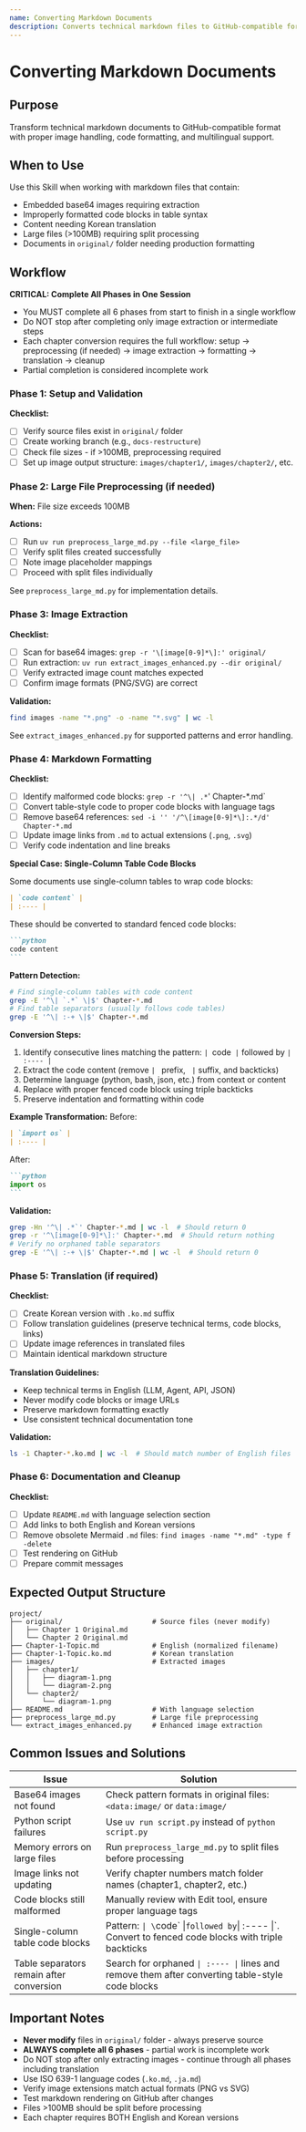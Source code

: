 ```yaml
---
name: Converting Markdown Documents
description: Converts technical markdown files to GitHub-compatible format. Use when base64 images need extraction, code blocks need formatting fixes, or Korean translations are required. Handles large files automatically.
---
```


# Converting Markdown Documents

## Purpose
Transform technical markdown documents to GitHub-compatible format with proper image handling, code formatting, and multilingual support.

## When to Use
Use this Skill when working with markdown files that contain:
- Embedded base64 images requiring extraction
- Improperly formatted code blocks in table syntax
- Content needing Korean translation
- Large files (>100MB) requiring split processing
- Documents in `original/` folder needing production formatting

## Workflow

**CRITICAL: Complete All Phases in One Session**
- You MUST complete all 6 phases from start to finish in a single workflow
- Do NOT stop after completing only image extraction or intermediate steps
- Each chapter conversion requires the full workflow: setup → preprocessing (if needed) → image extraction → formatting → translation → cleanup
- Partial completion is considered incomplete work

### Phase 1: Setup and Validation
**Checklist:**
- [ ] Verify source files exist in `original/` folder
- [ ] Create working branch (e.g., `docs-restructure`)
- [ ] Check file sizes - if >100MB, preprocessing required
- [ ] Set up image output structure: `images/chapter1/`, `images/chapter2/`, etc.

### Phase 2: Large File Preprocessing (if needed)
**When:** File size exceeds 100MB

**Actions:**
- [ ] Run `uv run preprocess_large_md.py --file <large_file>`
- [ ] Verify split files created successfully
- [ ] Note image placeholder mappings
- [ ] Proceed with split files individually

See `preprocess_large_md.py` for implementation details.

### Phase 3: Image Extraction
**Checklist:**
- [ ] Scan for base64 images: `grep -r '\[image[0-9]*\]:' original/`
- [ ] Run extraction: `uv run extract_images_enhanced.py --dir original/`
- [ ] Verify extracted image count matches expected
- [ ] Confirm image formats (PNG/SVG) are correct

**Validation:**
```bash
find images -name "*.png" -o -name "*.svg" | wc -l
```

See `extract_images_enhanced.py` for supported patterns and error handling.

### Phase 4: Markdown Formatting
**Checklist:**
- [ ] Identify malformed code blocks: `grep -r '^\| .*`' Chapter-*.md`
- [ ] Convert table-style code to proper code blocks with language tags
- [ ] Remove base64 references: `sed -i '' '/^\[image[0-9]*\]:.*/d' Chapter-*.md`
- [ ] Update image links from `.md` to actual extensions (`.png`, `.svg`)
- [ ] Verify code indentation and line breaks

**Special Case: Single-Column Table Code Blocks**

Some documents use single-column tables to wrap code blocks:
```markdown
| `code content` |
| :---- |
```

These should be converted to standard fenced code blocks:
````markdown
```python
code content
```
````

**Pattern Detection:**
```bash
# Find single-column tables with code content
grep -E '^\| `.*` \|$' Chapter-*.md
# Find table separators (usually follows code tables)
grep -E '^\| :-+ \|$' Chapter-*.md
```

**Conversion Steps:**
1. Identify consecutive lines matching the pattern: `| `code` |` followed by `| :---- |`
2. Extract the code content (remove `| ` prefix, ` |` suffix, and backticks)
3. Determine language (python, bash, json, etc.) from context or content
4. Replace with proper fenced code block using triple backticks
5. Preserve indentation and formatting within code

**Example Transformation:**
Before:
```markdown
| `import os` |
| :---- |
```

After:
````markdown
```python
import os
```
````

**Validation:**
```bash
grep -Hn '^\| .*`' Chapter-*.md | wc -l  # Should return 0
grep -r '^\[image[0-9]*\]:' Chapter-*.md  # Should return nothing
# Verify no orphaned table separators
grep -E '^\| :-+ \|$' Chapter-*.md | wc -l  # Should return 0
```

### Phase 5: Translation (if required)
**Checklist:**
- [ ] Create Korean version with `.ko.md` suffix
- [ ] Follow translation guidelines (preserve technical terms, code blocks, links)
- [ ] Update image references in translated files
- [ ] Maintain identical markdown structure

**Translation Guidelines:**
- Keep technical terms in English (LLM, Agent, API, JSON)
- Never modify code blocks or image URLs
- Preserve markdown formatting exactly
- Use consistent technical documentation tone

**Validation:**
```bash
ls -1 Chapter-*.ko.md | wc -l  # Should match number of English files
```

### Phase 6: Documentation and Cleanup
**Checklist:**
- [ ] Update `README.md` with language selection section
- [ ] Add links to both English and Korean versions
- [ ] Remove obsolete Mermaid `.md` files: `find images -name "*.md" -type f -delete`
- [ ] Test rendering on GitHub
- [ ] Prepare commit messages

## Expected Output Structure
```
project/
├── original/                      # Source files (never modify)
│   ├── Chapter 1 Original.md
│   └── Chapter 2 Original.md
├── Chapter-1-Topic.md             # English (normalized filename)
├── Chapter-1-Topic.ko.md          # Korean translation
├── images/                        # Extracted images
│   ├── chapter1/
│   │   ├── diagram-1.png
│   │   └── diagram-2.png
│   └── chapter2/
│       └── diagram-1.png
├── README.md                      # With language selection
├── preprocess_large_md.py         # Large file preprocessing
└── extract_images_enhanced.py     # Enhanced image extraction
```

## Common Issues and Solutions

| Issue | Solution |
|-------|----------|
| Base64 images not found | Check pattern formats in original files: `<data:image/` or `data:image/` |
| Python script failures | Use `uv run script.py` instead of `python script.py` |
| Memory errors on large files | Run `preprocess_large_md.py` to split files before processing |
| Image links not updating | Verify chapter numbers match folder names (chapter1, chapter2, etc.) |
| Code blocks still malformed | Manually review with Edit tool, ensure proper language tags |
| Single-column table code blocks | Pattern: `\| \`code\` \|` followed by `\| :---- \|`. Convert to fenced code blocks with triple backticks |
| Table separators remain after conversion | Search for orphaned `\| :---- \|` lines and remove them after converting table-style code blocks |

## Important Notes
- **Never modify** files in `original/` folder - always preserve source
- **ALWAYS complete all 6 phases** - partial work is incomplete work
- Do NOT stop after only extracting images - continue through all phases including translation
- Use ISO 639-1 language codes (`.ko.md`, `.ja.md`)
- Verify image extensions match actual formats (PNG vs SVG)
- Test markdown rendering on GitHub after changes
- Files >100MB should be split before processing
- Each chapter requires BOTH English and Korean versions